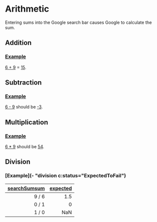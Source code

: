 # Arithmetic

Entering sums into the Google search bar causes Google to calculate the sum.

## Addition
### [Example](- "addition")
[6 + 9][search] = [15][check].

## Subtraction
### [Example](- "subtraction")
[6 - 9][search] should be [-3][check].

## Multiplication
### [Example](- "multiplication")
[6 * 9][search] should be [54][check].

## Division
### [Example](- "division c:status="ExpectedToFail")
|[searchSum][][sum][]|[expected][check]|
|-------------------:|----------------:|
|9 / 6|1.5|
|0 / 1|0|
|1 / 0|NaN|


[search]: - "searchFor(#TEXT)"
[check]:  - "?=getCalculatorResult()"

[searchSum]: - "searchFor(#sum)"
[sum]:       - "#sum"

